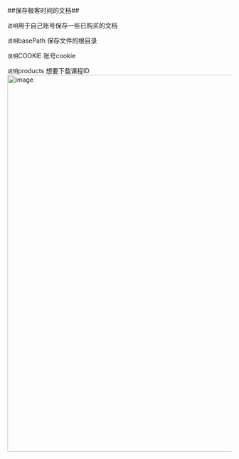 ##保存极客时间的文档##

`说明`用于自己账号保存一些已购买的文档

`说明`basePath  保存文件的根目录

`说明`COOKIE    账号cookie

`说明`products  想要下载课程ID
<img width="848" alt="image" src="https://user-images.githubusercontent.com/54015884/185531080-d57068f5-0bc1-4937-ad96-c1fbbfe38549.png">

